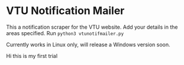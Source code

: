 # VTU Notification Mailer

This a notification scraper for the VTU website. Add your details in the areas specified.
Run ```python3 vtunotifmailer.py```

Currently works in Linux only, will release a Windows version soon.

Hi this is my first trial


